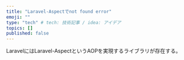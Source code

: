 ```yaml
---
title: "Laravel-Aspectでnot found error"
emoji: ""
type: "tech" # tech: 技術記事 / idea: アイデア
topics: []
published: false
---
```

LaravelにはLaravel-AspectというAOPを実現するライブラリが存在する。

